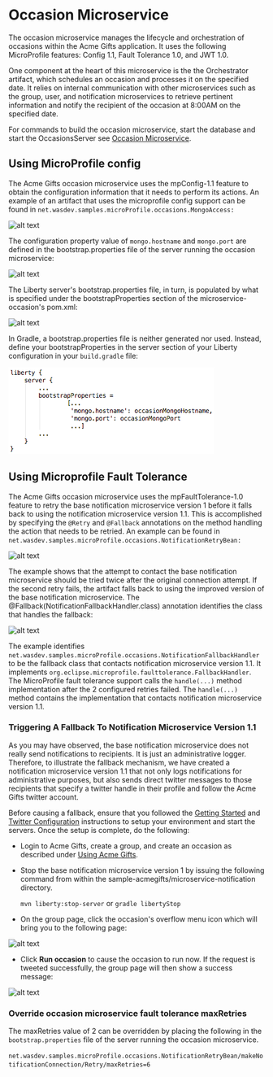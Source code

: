 # Occasion Microservice

The occasion microservice manages the lifecycle and orchestration of occasions within the Acme Gifts application. It uses the following MicroProfile features: Config 1.1, Fault Tolerance 1.0, and JWT 1.0.   

One component at the heart of this microservice is the the Orchestrator artifact, which schedules an occasion and processes it on the specified date. It relies on internal communication with other microservices such as the group, user, and notification microservices to retrieve pertinent information and notify the recipient of the occasion at 8:00AM on the specified date.

For commands to build the occasion microservice, start the database and start the OccasionsServer see [Occasion Microservice](../README.md).
    
## Using MicroProfile config

The Acme Gifts occasion microservice uses the mpConfig-1.1 feature to obtain the configuration information that it needs to perform its actions. An example of an artifact that uses the microprofile config support can be found in `net.wasdev.samples.microProfile.occasions.MongoAccess:`


![alt text](collateral/mpConfig.bmp)  


The configuration property value of `mongo.hostname` and `mongo.port` are defined in the bootstrap.properties file of the server running the occasion microservice:


![alt text](collateral/occasionBootstrapProperties.bmp)  


The Liberty server's bootstrap.properties file, in turn, is populated by what is specified under the bootstrapProperties section of the microservice-occasion's pom.xml:  

   
![alt text](collateral/pomBootstrapProperties.bmp)

In Gradle, a bootstrap.properties file is neither generated nor used. Instead, define your bootstrapProperties in the server section of your Liberty configuration in your `build.gradle` file:

![alt text](collateral/gradleBootstrapProperties.bmp)


## Using Microprofile Fault Tolerance

The Acme Gifts occasion microservice uses the mpFaultTolerance-1.0 feature to retry the base notification microservice version 1 before it falls back to using the notification microservice version 1.1. This is accomplished by specifying the `@Retry` and `@Fallback` annotations on the method handling the action that needs to be retried. An example can be found in  `net.wasdev.samples.microProfile.occasions.NotificationRetryBean:`


![alt text](collateral/retryAndFallback.bmp)


The example shows that the attempt to contact the base notification microservice should be tried twice after the original connection attempt. If the second retry fails, the artifact falls back to using the improved version of the base notification microservice. The @Fallback(NotificationFallbackHandler.class) annotation identifies the class that handles the fallback: 

   
![alt text](collateral/notificationFallbackHandler.bmp)


The example identifies `net.wasdev.samples.microProfile.occasions.NotificationFallbackHandler` to be the fallback class that contacts notification microservice version 1.1. It implements `org.eclipse.microprofile.faulttolerance.FallbackHandler`. The MicroProfile fault tolerance support calls the `handle(...)` method implementation after the 2 configured retries failed. The `handle(...)` method contains the implementation that contacts notification microservice version 1.1.

### Triggering A Fallback To Notification Microservice Version 1.1

As you may have observed, the base notification microservice does not really send notifications to recipients. It is just an administrative logger. Therefore, to illustrate the fallback mechanism, we have created a notification microservice version 1.1 that not only logs notifications for administrative purposes, but also sends direct twitter messages to those recipients that specify a twitter handle in their profile and follow the Acme Gifts twitter account.


Before causing a fallback, ensure that you followed the [Getting Started](../README.md) and [Twitter Configuration](../README.md) instructions to setup your environment and start the servers. Once the setup is complete, do the following:

* Login to Acme Gifts, create a group, and create an occasion as described under [Using Acme Gifts](../front-end-ui/README.md).

* Stop the base notification microservice version 1 by issuing the following command from within the sample-acmegifts/microservice-notification directory. 
  
     `mvn liberty:stop-server` or `gradle libertyStop`
   
* On the group page, click the occasion's overflow menu icon which will bring you to the following page:


![alt text](../front-end-ui/collateral/groupOccasionOverflowMenu.bmp)
    
    
* Click **Run occasion** to cause the occasion to run now. If the request is tweeted successfully, the group page will then show a success message:
  
  
![alt text](../front-end-ui/collateral/groupOccasionNotificationTweeted.bmp)


### Override occasion microservice fault tolerance maxRetries

The maxRetries value of 2 can be overridden by placing the following in the `bootstrap.properties` file of the server running the occasion microservice.
 
`net.wasdev.samples.microProfile.occasions.NotificationRetryBean/makeNotificationConnection/Retry/maxRetries=6`


